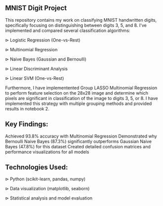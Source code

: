 ## MNIST Digit Project

This repository contains my work on classifying MNIST handwritten digits, specifically focusing on distinguishing between digits 3, 5, and 8. I've implemented and compared several classification algorithms:

⊳ Logistic Regression (One-vs-Rest)

⊳ Multinomial Regression

⊳ Naive Bayes (Gaussian and Bernoulli)

⊳ Linear Discriminant Analysis

⊳ Linear SVM (One-vs-Rest)

Furthermore, I have implementented Group LASSO Multinomial Regression to perform feature selection on the 28x28 image and determine which pixels are significant in classification of the image to digits 3, 5, or 8.  I have implemented this strategy with multiple grouping methods and provided results in notebook 2.

## Key Findings:

Achieved 93.8% accuracy with Multinomial Regression
Demonstrated why Bernoulli Naive Bayes (87.3%) significantly outperforms Gaussian Naive Bayes (47.8%) for this dataset
Created detailed confusion matrices and performance visualizations for all models

## Technologies Used:

⊳ Python (scikit-learn, pandas, numpy)

⊳ Data visualization (matplotlib, seaborn)

⊳ Statistical analysis and model evaluation
